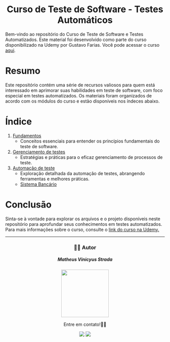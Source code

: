 <h1 align="center" id="title">Curso de Teste de Software - Testes Automáticos</h1>

Bem-vindo ao repositório do Curso de Teste de Software e Testes Automatizados. Este material foi desenvolvido como parte do curso disponibilizado na Udemy por Gustavo Farias. Você pode acessar o curso <a href="https://www.udemy.com/course/teste-software-completo-testes-automaticos/">aqui</a>.

# Resumo

Este repositório contém uma série de recursos valiosos para quem está interessado em aprimorar suas habilidades em teste de software, com foco especial em testes automatizados. Os materiais foram organizados de acordo com os módulos do curso e estão disponíveis nos índeces abaixo.

# Índice

<ol>
  <li>
    <a href="./Fundamentos.md">Fundamentos</a>
    <ul>
      <li>Conceitos essenciais para entender os princípios fundamentais do teste de software.</li>
    </ul>
  </li>
  <li>
    <a href="./Gerencimento de Testes.md">Gerenciamento de testes</a>
    <ul>
      <li>Estratégias e práticas para o eficaz gerenciamento de processos de teste.</li>
    </ul>
  </li>
  <li>
    <a href="./Automação de teste.md">Automação de teste</a>
    <ul>
      <li>Exploração detalhada da automação de testes, abrangendo ferramentas e melhores práticas.</li>
      <li><a href="./Sistema_Bancario/">Sistema Bancário</a></li>
    </ul>
  </li>
</ol>

# Conclusão

Sinta-se à vontade para explorar os arquivos e o projeto disponíveis neste repositório para aprofundar seus conhecimentos em testes automatizados. Para mais informações sobre o curso, consulte o <a href="https://www.udemy.com/course/teste-software-completo-testes-automaticos/">link do curso na Udemy.</a>

<hr />

<h3 align="center"> 👨‍🚀 Autor </h3>
<div align="center">
  <h5>Matheus Vinicyus Strada</h5>
  <a href='https://github.com/zMatheus22'>
    <img width="150" src="https://avatars.githubusercontent.com/u/57578830?v=4">  
  </a>
  <br>
  <p>Entre em contato!👋🏽</p>
  <a href="mailto:matheusv.strada4@gmail.com?" alt="Gmail">
  <img src="https://img.shields.io/badge/-Gmail-FF0000?style=flat-square&labelColor=FF0000&logo=gmail&logoColor=white&link=matheusv.strada4@gmail.com" /></a>

  <a href="https://www.linkedin.com/in/matheus-vinicyus-strada" alt="Linkedin">
  <img src="https://img.shields.io/badge/-Linkedin-0e76a8?style=flat-square&logo=Linkedin&logoColor=white&link=https://www.linkedin.com/in/matheus-vinicyus-strada" /></a>
</div>
